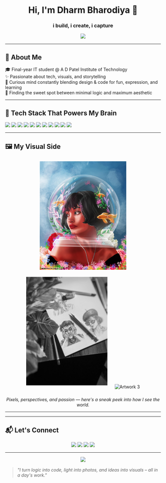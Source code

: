 
<!-- <p align="center">
  <img src="https://via.placeholder.com/1000x300.png?text=Your+Banner+Artwork+Here" alt="Banner Image" />
</p> -->
<h1 align="center">Hi, I'm Dharm Bharodiya 👋</h1>
<h3 align="center">i build, i create, i capture</h3>

<p align="center">
  <img src="https://readme-typing-svg.herokuapp.com?font=Fira+Code&size=20&duration=3000&pause=1000&center=true&vCenter=true&width=600&lines=i+click+photos+📸;i+work+with+colors+🎨;i+code+and+create+cool+stuff+💻" />
</p>

---

## 🧠 About Me

🎓 Final-year IT student @ A D Patel Institute of Technology  
✨ Passionate about tech, visuals, and storytelling  
🧩 Curious mind constantly blending design & code for fun, expression, and learning  
🌈 Finding the sweet spot between minimal logic and maximum aesthetic

---

## 🔧 Tech Stack That Powers My Brain

<p>
  <img src="https://img.shields.io/badge/HTML-E34F26?style=flat-square&logo=html5&logoColor=white" />
  <img src="https://img.shields.io/badge/CSS-1572B6?style=flat-square&logo=css3&logoColor=white" />
  <img src="https://img.shields.io/badge/JavaScript-F7DF1E?style=flat-square&logo=javascript&logoColor=black" />
  <img src="https://img.shields.io/badge/React-20232A?style=flat-square&logo=react&logoColor=61DAFB" />
  <img src="https://img.shields.io/badge/Node.js-339933?style=flat-square&logo=node.js&logoColor=white" />
  <img src="https://img.shields.io/badge/MySQL-00758F?style=flat-square&logo=mysql&logoColor=white" />
  <img src="https://img.shields.io/badge/Git-F05032?style=flat-square&logo=git&logoColor=white" />
  <img src="https://img.shields.io/badge/GitHub-181717?style=flat-square&logo=github&logoColor=white" />
  <img src="https://img.shields.io/badge/VSCode-007ACC?style=flat-square&logo=visual-studio-code&logoColor=white" />
  <img src="https://img.shields.io/badge/Photoshop-31A8FF?style=flat-square&logo=adobe-photoshop&logoColor=white" />
  <img src="https://img.shields.io/badge/Illustrator-FF9A00?style=flat-square&logo=adobe-illustrator&logoColor=white" />
</p>

---

## 🖼️ My Visual Side

<p align="center">
  <img src="https://github.com/DharmBharodiya/DharmBharodiya/blob/main/bestpaintingever.jpg" alt="Artwork 1" style="margin: 10px; height: 350px; widht: 280px;" />
  <img src="https://github.com/DharmBharodiya/DharmBharodiya/blob/main/sketch.jpg" alt="Artwork 2" style="margin: 10px; height: 350px; widht: 280px;" />
  <img src="https://github.com/DharmBharodiya/DharmBharodiya/blob/main/TheMainBlurred.jpg" alt="Artwork 3" style="margin: 10px; height: 350px; widht: 280px;" />
</p>

<p align="center">
  <em>Pixels, perspectives, and passion — here's a sneak peek into how I see the world.</em>
</p>

---

<!--## 📊 GitHub Stats

<p align="center">
  <img src="https://github-readme-stats.vercel.app/api?username=DharmBharodiya&show_icons=true&theme=tokyonight" />
  <img src="https://github-readme-streak-stats.herokuapp.com/?user=DharmBharodiya&theme=tokyonight" />
</p> -->

---

## 📬 Let's Connect

<p align="center">
  <a href="mailto:dharmbharodiya@gmail.com"><img src="https://img.shields.io/badge/-Email-red?style=flat-square&logo=gmail&logoColor=white" /></a>
  <a href="https://www.linkedin.com/in/dharm-bharodiya-8133711b0/"><img src="https://img.shields.io/badge/-LinkedIn-blue?style=flat-square&logo=linkedin" /></a>
  <a href="https://instagram.com/yourhandle"><img src="https://img.shields.io/badge/-Instagram-E4405F?style=flat-square&logo=instagram&logoColor=white" /></a>
  <a href="https://x.com/yourhandle"><img src="https://img.shields.io/badge/-X-black?style=flat-square&logo=twitter&logoColor=white" /></a>
</p>

---

<p align="center">
  <img src="https://quotes-github-readme.vercel.app/api?type=horizontal&theme=tokyonight" />
</p>

> _"I turn logic into code, light into photos, and ideas into visuals – all in a day's work."_
